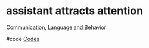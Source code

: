 # assistant attracts attention

[Communication, Language and Behavior](output/themes/Communication,%20Language%20and%20Behavior.md)

#code [Codes](output/codes/Codes.md)